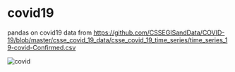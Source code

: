 # covid19
pandas on covid19 data from https://github.com/CSSEGISandData/COVID-19/blob/master/csse_covid_19_data/csse_covid_19_time_series/time_series_19-covid-Confirmed.csv


![covid](https://github.com/jeremy-rutman/covid19/covid.png)
